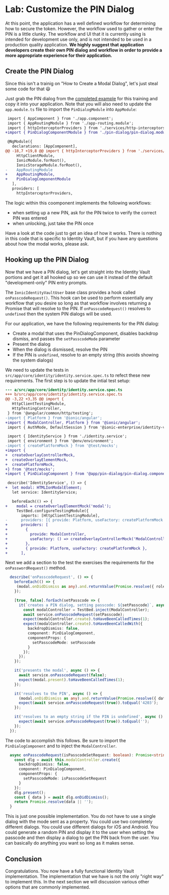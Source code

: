 # Lab: Customize the PIN Dialog

At this point, the application has a well defined workflow for determining how to secure the token. However, the workflow used to gather or enter the PIN is a little clunky. The workflow and UI that it is currently using is intended for development use only, and is not intended to be used in a production quality application. **We highly suggest that application developers create their own PIN dialog and workflow in order to provide a more appropriate experience for their application.**

## Create the PIN Dialog

Since this isn't a trainig on "How to Create a Modal Dialog", let's just steal some code for that 😃

Just grab the PIN dialog from the <a href="https://github.com/ionic-team/tea-taster-angular/tree/feature/identity-vault/src/app/pin-dialog" target="_blank">completed example</a> for this training and copy it into your application. Note that you will also need to update the `app.module.ts` file to import the `PinDialogModule` into `AppModule`:

```diff
 import { AppComponent } from './app.component';
 import { AppRoutingModule } from './app-routing.module';
 import { httpInterceptorProviders } from './services/http-interceptors';
+import { PinDialogComponentModule } from './pin-dialog/pin-dialog.module';

 @NgModule({
   declarations: [AppComponent],
@@ -18,7 +19,8 @@ import { httpInterceptorProviders } from './services/http-interceptors';
     HttpClientModule,
     IonicModule.forRoot(),
     IonicStorageModule.forRoot(),
-    AppRoutingModule
+    AppRoutingModule,
+    PinDialogComponentModule
   ],
   providers: [
     httpInterceptorProviders,
```

The logic within this coomponent implements the following workflows:

- when setting up a new PIN, ask for the PIN twice to verify the correct PIN was entered
- when unlocking, just take the PIN once

Have a look at the code just to get an idea of how it works. There is nothing in this code that is specific to Identity Vault, but if you have any questions about how the modal works, please ask.

## Hooking up the PIN Dialog

Now that we have a PIN dialog, let's get straight into the Identity Vault portions and get it all hooked up so we can use it instead of the default "development-only" PIN entry prompts.

The `IonicIdentityVaultUser` base class provides a hook called `onPasscodeRequest()`. This hook can be used to perform essentially any workflow that you desire so long as that workflow involves returning a Promise that will resolve to the PIN. If `onPasscodeRequest()` resolves to `undefined` then the system PIN dialogs will be used.

For our application, we have the following requirements for the PIN dialog:

- Create a modal that uses the PinDialogComponent, disables backdrop dismiss, and passes the `setPasscodeMode` parameter
- Present the dialog
- When the dialog is dismissed, resolve the PIN
- If the PIN is `undefined`, resolve to an empty string (this avoids showing the system dialogs)

We need to update the tests in `src/app/core/identity/identity.service.spec.ts` to refect these new requirements. The first step is to update the intial test setup:

```diff
--- a/src/app/core/identity/identity.service.spec.ts
+++ b/src/app/core/identity/identity.service.spec.ts
@@ -3,22 +3,35 @@ import {
   HttpClientTestingModule,
   HttpTestingController,
 } from '@angular/common/http/testing';
-import { Platform } from '@ionic/angular';
+import { ModalController, Platform } from '@ionic/angular';
 import { AuthMode, DefaultSession } from '@ionic-enterprise/identity-vault';

 import { IdentityService } from './identity.service';
 import { environment } from '@env/environment';
-import { createPlatformMock } from '@test/mocks';
+import {
+  createOverlayControllerMock,
+  createOverlayElementMock,
+  createPlatformMock,
+} from '@test/mocks';
+import { PinDialogComponent } from '@app/pin-dialog/pin-dialog.component';

 describe('IdentityService', () => {
+  let modal: HTMLIonModalElement;
   let service: IdentityService;

   beforeEach(() => {
+    modal = createOverlayElementMock('modal');
     TestBed.configureTestingModule({
       imports: [HttpClientTestingModule],
-      providers: [{ provide: Platform, useFactory: createPlatformMock }],
+      providers: [
+        {
+          provide: ModalController,
+          useFactory: () => createOverlayControllerMock('ModalController', modal),
+        },
+        { provide: Platform, useFactory: createPlatformMock },
+      ],
```

Next we add a section to the test the exercises the requirements for the `onPasswordRequest()` method.

```TypeScript
  describe('onPasscodeRequest', () => {
    beforeEach(() => {
     (modal.onDidDismiss as any).and.returnValue(Promise.resolve({ role: 'cancel' }));
    });

    [true, false].forEach(setPasscode => {
      it(`creates a PIN dialog, setting passcode: ${setPasscode}`, async () => {
        const modalController = TestBed.inject(ModalController);
        await service.onPasscodeRequest(setPasscode);
        expect(modalController.create).toHaveBeenCalledTimes(1);
        expect(modalController.create).toHaveBeenCalledWith({
          backdropDismiss: false,
          component: PinDialogComponent,
          componentProps: {
            setPasscodeMode: setPasscode
          }
        });
      });
    });

    it('presents the modal', async () => {
      await service.onPasscodeRequest(false);
      expect(modal.present).toHaveBeenCalledTimes(1);
    });

    it('resolves to the PIN', async () => {
      (modal.onDidDismiss as any).and.returnValue(Promise.resolve({ data: '4203', role: 'OK' }));
      expect(await service.onPasscodeRequest(true)).toEqual('4203');
    });

    it('resolves to an empty string if the PIN is undefined', async () => {
      expect(await service.onPasscodeRequest(true)).toEqual('');
    });
  });
```

The code to accomplish this follows. Be sure to import the `PinDialogComponent` and to inject the `ModalController`.

```TypeScript
  async onPasscodeRequest(isPasscodeSetRequest: boolean): Promise<string> {
    const dlg = await this.modalController.create({
      backdropDismiss: false,
      component: PinDialogComponent,
      componentProps: {
        setPasscodeMode: isPasscodeSetRequest
      }
    });
    dlg.present();
    const { data } = await dlg.onDidDismiss();
    return Promise.resolve(data || '');
  }
```

This is just one possible implementation. You do not have to use a single dialog with the mode sent as a property. You could use two completely different dialogs. You could use different dialogs for iOS and Android. You could generate a random PIN and display it to the user when setting the passcode and then display a dialog to get the PIN back from the user. You can basically do anything you want so long as it makes sense.

## Conclusion

Congratulations. You now have a fully functional Identity Vault implementation. The implementation that we have is not the only "right way" to implement this. In the next section we will discussion various other options that are commonly implemented.
